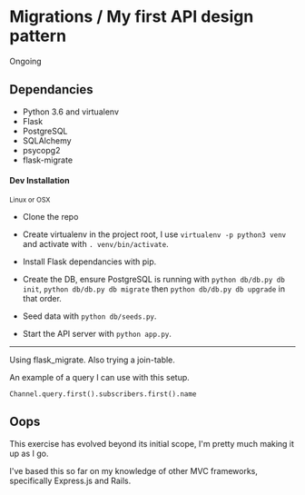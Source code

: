 # Migrations / My first API design pattern

Ongoing

## Dependancies

- Python 3.6 and virtualenv
- Flask
- PostgreSQL
- SQLAlchemy
- psycopg2
- flask-migrate

#### Dev Installation
<small>Linux or OSX</small>

- Clone the repo

- Create virtualenv in the project root, I use ```virtualenv -p python3 venv``` and activate with ```. venv/bin/activate```.

- Install Flask dependancies with pip.

- Create the DB, ensure PostgreSQL is running with ```python db/db.py db init```, ```python db/db.py db migrate``` then ```python db/db.py db upgrade``` in that order.

- Seed data with ```python db/seeds.py```.

- Start the API server with ```python app.py```.


***

Using flask_migrate. Also trying a join-table.

An example of a query I can use with this setup.
```
Channel.query.first().subscribers.first().name
```

## Oops

This exercise has evolved beyond its initial scope, I'm pretty much making it up as I go.

I've based this so far on my knowledge of other MVC frameworks, specifically Express.js and Rails.
